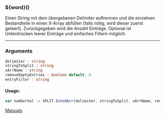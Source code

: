﻿### ${word}()
Einen String mit dem übergebenen Delimiter auftrennen und die einzelnen Bestandteile in einen X-Array abfüllen (falls nötig, wird dieser zuerst geleert). Zurückgegeben wird die Anzahl Einträge. Optional ist Unterdrücken leerer Einträge und einfaches Filtern möglich.

----

### Arguments
```ts
delimiter : string
stringToSplit : string
xArrName : string
removeEmptyEntries : boolean default: 0
entryFilter : string
```
#### Usage:
```ts
var numberVal := SPLIT.IntoXArr(delimiter, stringToSplit, xArrName, removeEmptyEntries, entryFilter)
```

[Manuals](https://manuals.opacc.ch/docs/doku2401/F-Script/ScriptBlockFunc.SPLIT.IntoXArr.html)
